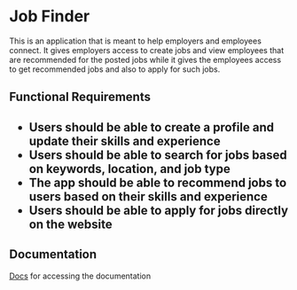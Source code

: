 <p align='center'><h1> Job Finder </h1></p>

<p>This is an application that is meant to help employers and employees connect. It gives employers access to create jobs and view employees that are recommended for the posted jobs while it gives the employees access to get recommended jobs and also to apply for such jobs.</p>

<h2> Functional Requirements <h2>

- Users should be able to create a profile and update their skills and experience
- Users should be able to search for jobs based on keywords, location, and job type
- The app should be able to recommend jobs to users based on their skills and experience
- Users should be able to apply for jobs directly on the website

<h2>Documentation</h2>

[Docs](https://documenter.getpostman.com/view/22690167/2s8YzUvfmD) for accessing the documentation
